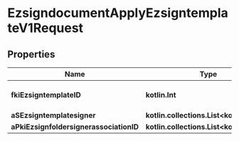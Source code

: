 
# EzsigndocumentApplyEzsigntemplateV1Request

## Properties
| Name | Type | Description | Notes |
| ------------ | ------------- | ------------- | ------------- |
| **fkiEzsigntemplateID** | **kotlin.Int** | The unique ID of the Ezsigntemplate |  |
| **aSEzsigntemplatesigner** | **kotlin.collections.List&lt;kotlin.String&gt;** |  |  |
| **aPkiEzsignfoldersignerassociationID** | **kotlin.collections.List&lt;kotlin.Int&gt;** |  |  |



